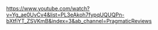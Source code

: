 https://www.youtube.com/watch?v=Yg_ae0UvCv4&list=PL3eAkoh7fypqUQUQPn-bXtfiYT_ZSVKmB&index=3&ab_channel=PragmaticReviews